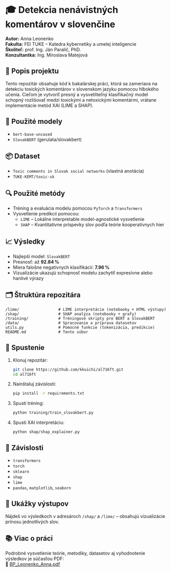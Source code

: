 # 🎓 Detekcia nenávistných komentárov v slovenčine
**Autor:** Anna Leonenko  
**Fakulta:** FEI TUKE – Katedra kybernetiky a umelej inteligencie  
**Školiteľ:** prof. Ing. Ján Paralič, PhD.  
**Konzultantka:** Ing. Miroslava Matejová

## 📄 Popis projektu
Tento repozitár obsahuje kód k bakalárskej práci, ktorá sa zameriava na detekciu toxických komentárov v slovenskom jazyku pomocou hlbokého učenia. Cieľom je vytvoriť presný a vysvetliteľný klasifikačný model schopný rozlišovať medzi toxickými a netoxickými komentármi, vrátane implementácie metód XAI (LIME a SHAP).

## 🧠 Použité modely
- `bert-base-uncased`
- `SlovakBERT` (gerulata/slovakbert)

## 📦 Dataset
- `Toxic comments in Slovak social networks` (vlastná anotácia)
- `TUKE-KEMT/toxic-sk`

## 🔍 Použité metódy
- Tréning a evaluácia modelu pomocou `PyTorch` a `Transformers`
- Vysvetlenie predikcií pomocou:
  - `LIME` – Lokálne interpretable model-agnostické vysvetlenie
  - `SHAP` – Kvantitatívne príspevky slov podľa teórie kooperatívnych hier

## 📈 Výsledky
- Najlepší model: `SlovakBERT`
- Presnosť: až **92.84 %**
- Miera falošne negatívnych klasifikácií: **7.96 %**
- Vizualizácie ukazujú schopnosť modelu zachytiť expresívne alebo hanlivé výrazy

## 🗂️ Štruktúra repozitára
```
/lime/                 # LIME interpretácie (notebooky + HTML výstupy)
/shap/                 # SHAP analýza (notebooky + grafy)
/training/             # Tréningové skripty pre BERT a SlovakBERT
/data/                 # Spracovanie a príprava datasetov
utils.py               # Pomocné funkcie (tokenizácia, predikcie)
README.md              # Tento súbor
```

## 🚀 Spustenie
1. Klonuj repozitár:
   ```bash
   git clone https://github.com/kkuichi/al716ft.git
   cd al716ft
   ```

2. Nainštaluj závislosti:
   ```bash
   pip install -r requirements.txt
   ```

3. Spusti tréning:
   ```bash
   python training/train_slovakbert.py
   ```

4. Spusti XAI interpretáciu:
   ```bash
   python shap/shap_explainer.py
   ```

## 🧪 Závislosti
- `transformers`
- `torch`
- `sklearn`
- `shap`
- `lime`
- `pandas`, `matplotlib`, `seaborn`

## 🧠 Ukážky výstupov
Nájdeš vo výsledkoch v adresároch `/shap/` a `/lime/` – obsahujú vizualizácie prínosu jednotlivých slov.

## 📚 Viac o práci
Podrobné vysvetlenie teórie, metodiky, datasetov aj vyhodnotenie výsledkov je súčasťou PDF:  
📄 [BP_Leonenko_Anna.pdf](./BP_Leonenko_Anna.pdf)
